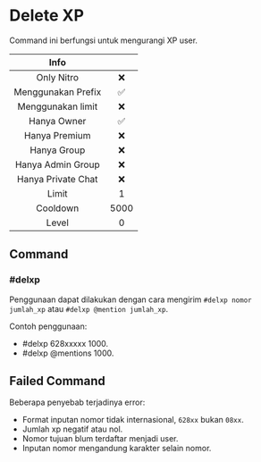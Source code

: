 # Delete XP

Command ini berfungsi untuk mengurangi XP user.

|                       Info                        |      |
| :-----------------------------------------------: | :--: |
| <div class="label license nitro">Only Nitro</div> |  ❌  |
|                Menggunakan Prefix                 |  ✅  |
|                 Menggunakan limit                 |  ❌  |
|                    Hanya Owner                    |  ✅  |
|                   Hanya Premium                   |  ❌  |
|                    Hanya Group                    |  ❌  |
|                 Hanya Admin Group                 |  ❌  |
|                Hanya Private Chat                 |  ❌  |
|                       Limit                       |  1   |
|                     Cooldown                      | 5000 |
|                       Level                       |  0   |

## Command

### #delxp

Penggunaan dapat dilakukan dengan cara mengirim `#delxp nomor jumlah_xp` atau `#delxp @mention jumlah_xp`.

Contoh penggunaan:

- #delxp 628xxxxx 1000.
- #delxp @mentions 1000.

## Failed Command

Beberapa penyebab terjadinya error:

- Format inputan nomor tidak internasional, `628xx` bukan `08xx`.
- Jumlah xp negatif atau nol.
- Nomor tujuan blum terdaftar menjadi user.
- Inputan nomor mengandung karakter selain nomor.
